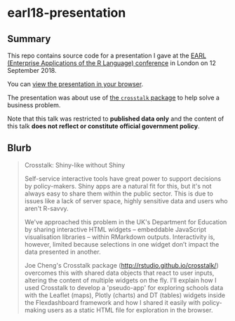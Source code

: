 # earl18-presentation

## Summary

This repo contains source code for a presentation I gave at the [EARL (Enterprise Applications of the R Language) conference](https://earlconf.com/2018/london/) in London on 12 September 2018.

You can [view the presentation in your browser](https://matt-dray.github.io/earl18-presentation/).

The presentation was about use of [the `crosstalk` package](http://rstudio.github.io/crosstalk/) to help solve a business problem.

Note that this talk was restricted to **published data only** and the content of this talk **does not reflect or constitute official government policy**.

## Blurb

>Crosstalk: Shiny-like without Shiny
>
>Self-service interactive tools have great power to support decisions by policy-makers. Shiny apps are a natural fit for this, but it's not always easy to share them within the public sector. This is due to issues like a lack of server space, highly sensitive data and users who aren't R-savvy. 
>
>We've approached this problem in the UK's Department for Education by sharing interactive HTML widgets – embeddable JavaScript visualisation libraries – within RMarkdown outputs. Interactivity is, however, limited because selections in one widget don’t impact the data presented in another. 
>
>Joe Cheng's Crosstalk package (http://rstudio.github.io/crosstalk/) overcomes this with shared data objects that react to user inputs, altering the content of multiple widgets on the fly. I'll explain how I used Crosstalk to develop a 'pseudo-app' for exploring schools data with the Leaflet (maps), Plotly (charts) and DT (tables) widgets inside the Flexdashboard framework and how I shared it easily with policy-making users as a static HTML file for exploration in the browser.